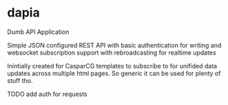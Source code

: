 # dapia
 Dumb API Application

Simple JSON configured REST API with basic authentication for writing and websocket subscription support with rebroadcasting for realtime updates

Inintially created for CasparCG templates to subscribe to for unifided data updates across multiple html pages. So generic it can be used for plenty of stuff tho.

TODO
add auth for requests
